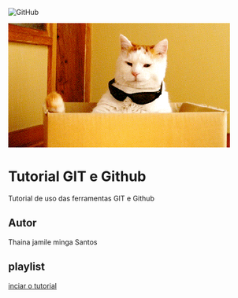 ![GitHub](https://img.shields.io/github/license/thainaminga/gitegithub)

![](https://github.com/thainaminga/gitegithub/blob/f6caebaedd12d79d3307aa49f8fb75a59ccdd562/cat.gif)
# Tutorial GIT e Github
Tutorial de uso das ferramentas GIT e Github
## Autor 
Thaina jamile minga Santos
## playlist
[inciar o tutorial](https://joseassis.com.br/cursos/gitegithub.html0)
